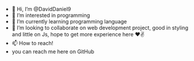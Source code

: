 - 👋 Hi, I’m @DavidDaniel9
- 👀 I’m interested in programming 
- 🌱 I’m currently learning programming language 
- 💞️ I’m looking to collaborate on web development project, good in styling and little on Js, hope to get more experience here ❤️✌️
- 📫 How to reach!
- you can reach me here on GitHub 

<!---
DavidDaniel9/DavidDaniel9 is a ✨ special ✨ repository because its `README.md` (this file) appears on your GitHub profile.
You can click the Preview link to take a look at your changes.
--->
